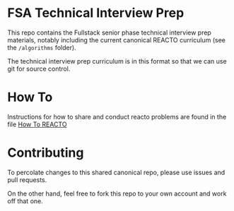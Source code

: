 # FSA Technical Interview Prep

This repo contains the Fullstack senior phase technical interview prep materials, notably including the current canonical REACTO curriculum (see the `/algorithms` folder).

The technical interview prep curriculum is in this format so that we can use git for source control.

# How To

Instructions for how to share and conduct reacto problems are found in the file [How To REACTO](./how-to.md)

# Contributing

To percolate changes to this shared canonical repo, please use issues and pull requests.

On the other hand, feel free to fork this repo to your own account and work off that one.

